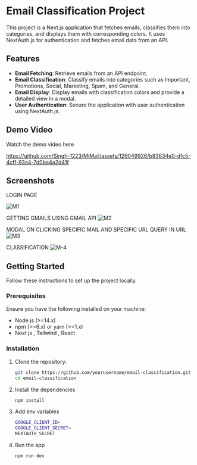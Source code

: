 # Email Classification Project

This project is a Next.js application that fetches emails, classifies them into categories, and displays them with corresponding colors. It uses NextAuth.js for authentication and fetches email data from an API.

## Features

- **Email Fetching**: Retrieve emails from an API endpoint.
- **Email Classification**: Classify emails into categories such as Important, Promotions, Social, Marketing, Spam, and General.
- **Email Display**: Display emails with classification colors and provide a detailed view in a modal.
- **User Authentication**: Secure the application with user authentication using NextAuth.js.

## Demo Video

Watch the demo video here

https://github.com/Singh-1223/MiMail/assets/126049926/b83634e0-dfc5-4cff-93a4-7d0ba4a2d41f


## Screenshots

LOGIN PAGE

![M1](https://github.com/Singh-1223/MiMail/assets/126049926/5e89488f-f113-49fa-abd0-cb8d8a5d545a)

GETTING GMAILS USING GMAIL API
![M2](https://github.com/Singh-1223/MiMail/assets/126049926/76b7cea3-d1a4-4519-9c30-5ae917c33f7e)

MODAL ON CLICKING SPECIFIC MAIL AND SPECIFIC URL QUERY IN URL
![M3](https://github.com/Singh-1223/MiMail/assets/126049926/6eb9f21f-05f0-4bc0-99a1-335d5ad31db4)

CLASSIFICATION
![M-4](https://github.com/Singh-1223/MiMail/assets/126049926/baeb583e-6da3-4204-a357-474632224cb5)



## Getting Started

Follow these instructions to set up the project locally.

### Prerequisites

Ensure you have the following installed on your machine:

- Node.js (>=14.x)
- npm (>=6.x) or yarn (>=1.x)
- Next js , Tailwind , React

### Installation

1. Clone the repository:

   ```sh
   git clone https://github.com/yourusername/email-classification.git
   cd email-classification

2. Install the dependencies

   ```sh
   npm install

3. Add env variables

   ```sh
   GOOGLE_CLIENT_ID=
   GOOGLE_CLIENT_SECRET=
   NEXTAUTH_SECRET

4. Run the app

   ```sh
   npm run dev
   

